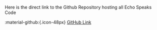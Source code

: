 Here is the direct link to the Github Repository hosting all Echo Speaks Code

:material-github:{.icon-48px} [GitHub Link](https://github.com/tonesto7/echo-speaks)

